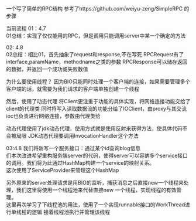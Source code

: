一个写了简单的RPC结构
参考了https://github.com/weiyu-zeng/SimpleRPC 的步骤

当前流程
01：4.7  
01总结：实现了仅仅能用的RPC，但是调用只能调用server中某一个确定的方法

02: 4.8  
02总结：相比01，首先抽象了request和response,不在写死
RPCRequest有了interface,paramName，methodname之类的参数
RPCResponse可以储存返回的数据，并返回一个成功或失败数值

为什么要使用线程？
因为BIO只能同时处理一个客户端的连接，如果需要管理多个客户端的话，就需要为我们请求的客户端单独创建一个线程


然后，使用了动态代理
将Client更注重于功能的具体实现，将网络连接功能交给了client的代理类
同时将写入读取数据流的功能分给了IOClient，由proxy与其交流
ioc也负责进行网络连接，参数由代理类给


动态代理使用了jdk动态代理，使用方式就是使用反射来获得方法，使具体代码不会被局限
JDK动态代理要调用InvocationHandler这个方法

03:4.8
我们将新写一个服务接口：通过某个id查询blog信息  
们本次改进希望重构服务端server的代码，使得server可以容纳多个service接口的调用。我们将为此通过HashMap构建一个service的映射关系。  
这次使用了ServiceProvider来管理这个HashMap  

另外原来的server处理请求是用BIO的监听，捕获消息之后直接new一个线程来处理，我们这里将使用一个线程池来代替直接new 一个线程，实现线程的有效管理。  
这里再次学习了下线程池的用法，使用了一个实现runnable接口的WorkThread进行单线程的逻辑
接着线程池执行并管理该线程